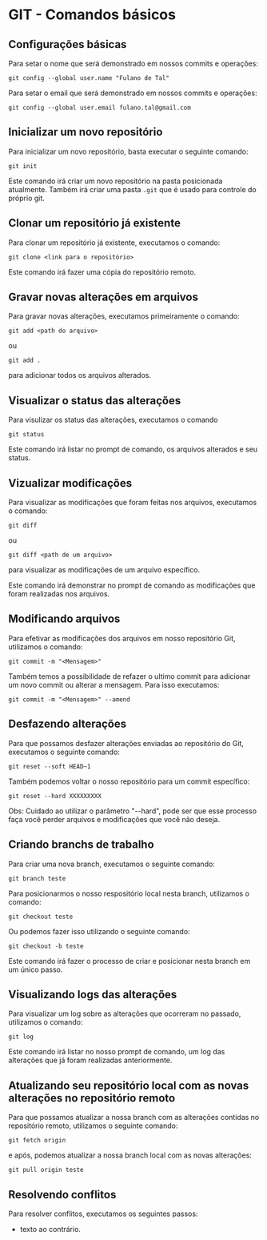 # GIT - Comandos básicos

## Configurações básicas

Para setar o nome que será demonstrado em nossos commits e operações:

```
git config --global user.name "Fulano de Tal"
```

Para setar o email que será demonstrado em nossos commits e operações:

```
git config --global user.email fulano.tal@gmail.com
```

## Inicializar um novo repositório

Para inicializar um novo repositório, basta executar o seguinte comando:

```
git init
```

Este comando irá criar um novo repositório na pasta posicionada atualmente. Também irá criar uma pasta `.git` que é usado para controle do próprio git.

## Clonar um repositório já existente

Para clonar um repositório já existente, executamos o comando:

```
git clone <link para o repositório>
```

Este comando irá fazer uma cópia do repositório remoto.

## Gravar novas alterações em arquivos

Para gravar novas alterações, executamos primeiramente o comando:

```
git add <path do arquivo>
```
ou
```
git add .
```
para adicionar todos os arquivos alterados.

## Visualizar o status das alterações

Para visulizar os status das alterações, executamos o comando

```
git status
```

Este comando irá listar no prompt de comando, os arquivos alterados e seu status.

## Vizualizar modificações

Para visualizar as modificações que foram feitas nos arquivos, executamos o comando:

```
git diff
```
ou
```
git diff <path de um arquivo>
```
para visualizar as modificações de um arquivo específico.

Este comando irá demonstrar no prompt de comando as modificações que foram realizadas nos arquivos.

## Modificando arquivos

Para efetivar as modificações dos arquivos em nosso repositório Git, utilizamos o comando:

```
git commit -m "<Mensagem>"
```

Também temos a possibilidade de refazer o ultimo commit para adicionar um novo commit ou alterar a mensagem. Para isso executamos:

```
git commit -m "<Mensagem>" --amend
```

## Desfazendo alterações

Para que possamos desfazer alterações enviadas ao repositório do Git, executamos o seguinte comando:

```
git reset --soft HEAD~1
```

Também podemos voltar o nosso repositório para um commit específico:

```
git reset --hard XXXXXXXXX
```

Obs: Cuidado ao utilizar o parâmetro "--hard", pode ser que esse processo faça você perder arquivos e modificações que você não deseja.

## Criando branchs de trabalho

Para criar uma nova branch, executamos o seguinte comando:

```
git branch teste
```

Para posicionarmos o nosso respositório local nesta branch, utilizamos o comando:

```
git checkout teste
```

Ou podemos fazer isso utilizando o seguinte comando:

```
git checkout -b teste
```
Este comando irá fazer o processo de criar e posicionar nesta branch em um único passo.

## Visualizando logs das alterações

Para visualizar um log sobre as alterações que ocorreram no passado, utilizamos o comando:

```
git log
```

Este comando irá listar no nosso prompt de comando, um log das alterações que já foram realizadas anteriormente.

## Atualizando seu repositório local com as novas alterações no repositório remoto

Para que possamos atualizar a nossa branch com as alterações contidas no repositório remoto, utilizamos o seguinte comando:

```
git fetch origin
```

e após, podemos atualizar a nossa branch local com as novas alterações:

```
git pull origin teste
```

## Resolvendo conflitos

Para resolver conflitos, executamos os seguintes passos:

- texto ao contrário.